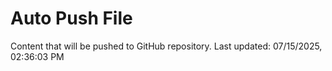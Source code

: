# Auto Push File

Content that will be pushed to GitHub repository.
Last updated: 07/15/2025, 02:36:03 PM